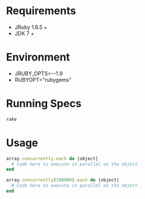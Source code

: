Requirements
============
- JRuby 1.6.5 +
- JDK 7 +

Environment
===========
- JRUBY_OPTS=--1.9
- RUBYOPT="rubygems"

Running Specs
=============
```ruby
rake
```

Usage
=====
```ruby
array.concurrently.each do |object|
  # Code here to execute in parallel on the object.
end

array.concurrently(100000).each do |object|
  # Code here to execute in parallel on the object.
end
```
